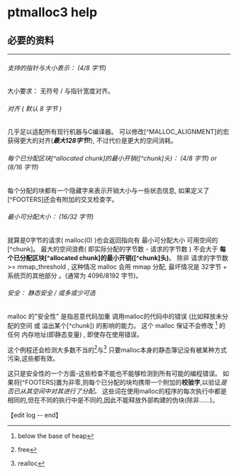 ptmalloc3 help
=====

## 必要的资料

* * *

###### 支持的指针与大小表示： (4/8 字节)

大小要求： 无符号 / 与指针宽度对齐。

###### 对齐 ( 默认 8 字节 )

几乎足以适配所有现行机器与C编译器。
可以修改[^MALLOC_ALIGNMENT]的宏 获得更大的对齐(***最大128字节!***),
不过代价是更大的空间消耗。


###### 每个已分配区块[^allocated chunk]的最小开销([^chunk]头)： (4/8 字节) or (8/16 字节)

每个分配的块都有一个隐藏字来表示开销大小与一些状态信息,
如果定义了[^FOOTERS]还会有附加的交叉检查字。

###### 最小可分配大小： (16/32 字节)

就算是0字节的请求( malloc(0) )也会返回指向有 最小可分配大小 可用空间的[^chunk]。 
最大的空间浪费( 即实际分配的字节数 - 请求的字节数 ) 不会大于 **每个已分配区块[^allocated chunk]的最小开销([^chunk]头)**。
除非 请求的字节数 >=  mmap_threshold , 
这种情况 malloc 会用 mmap 分配, 最坏情况是 32字节 + 系统页的其他部分 。(通常为 4096/8192 字节)。

###### 安全： 静态安全 / 或多或少可选

malloc 的"安全性" 是指恶意代码加重 调用malloc的代码中的错误 
(比如释放未分配的空间 或 溢出某个[^chunk]) 的影响的能力。
这个 malloc 保证不会修改 [^堆底以下] 的任何 内存地址(即静态变量) , 即使存在使用错误。

这个例程还会检测大多数不当的[^释放]与[^重分配]
只要malloc本身的静态簿记没有被某种方式污染,这些都有效。

这只是安全性的一个方面-这些检查不能也不能够检测到所有可能的编程错误。
如果将[^FOOTERS]置为非零,则每个已分配的块均携带一个附加的**校验字**,以验证*是否已从其空间中对其进行了分配。*
这些词在使用malloc的程序的每次执行中都是相同的,但在不同的执行中是不同的,因此不能释放外部构建的伪块(除非……)。

【edit log -- end】







[^释放]: free
[^重分配]: realloc
[^堆底以下]: below the base of heap

